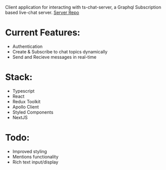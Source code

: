 Client application for interacting with ts-chat-server, a Graphql Subscription based live-chat server. 
[Server Repo](https://github.com/shaynelar/ts-chat-server "Ts-Chaat-Server")
# Current Features:
- Authentication
- Create & Subscribe to chat topics dynamically
- Send and Recieve messages in real-time

# Stack:
- Typescript
- React
- Redux Toolkit
- Apollo Client
- Styled Components
- NextJS

# Todo:
- Improved styling
- Mentions functionality
- Rich text input/display

